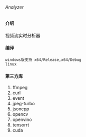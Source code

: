 ###### Analyzer

#### 介绍
视频流实时分析器


#### 编译
~~~
windows版支持 x64/Release,x64/Debug
linux

~~~


#### 第三方库

1.  ffmpeg
2.  curl
3.  event
4.  jpeg-turbo
5.  jsoncpp
6.  opencv
7.  openvino
8.  tensorrt
9.  cuda


